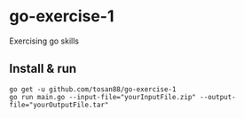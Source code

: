 # go-exercise-1
Exercising go skills

## Install & run

```
go get -u github.com/tosan88/go-exercise-1
go run main.go --input-file="yourInputFile.zip" --output-file="yourOutputFile.tar"
```

